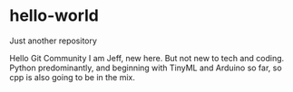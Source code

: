 # hello-world
Just another repository

Hello Git Community
I am Jeff, new here. But not new to tech and coding. Python predominantly, and beginning with TinyML and Arduino so far, so cpp is also going to be in the mix.
